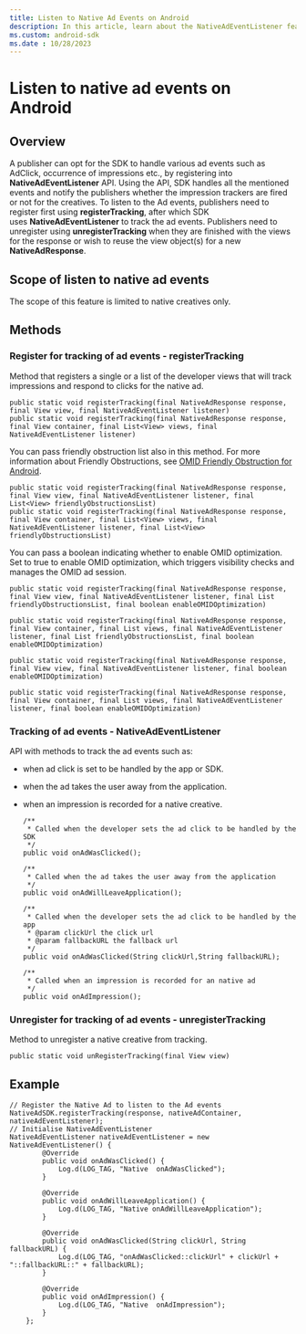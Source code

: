 ```yaml
---
title: Listen to Native Ad Events on Android
description: In this article, learn about the NativeAdEventListener feature in Android, including its scope, methods, and examples.
ms.custom: android-sdk
ms.date : 10/28/2023
---
```


# Listen to native ad events on Android

## Overview

A publisher can opt for the SDK to handle various ad events such as AdClick, occurrence of impressions etc., by registering into **NativeAdEventListener** API. Using the API, SDK handles all the mentioned events and notify the publishers whether the impression trackers are fired or not for the creatives. To listen to the Ad events, publishers need to register first using **registerTracking**, after which SDK uses **NativeAdEventListener** to track the ad events. Publishers need to unregister using **unregisterTracking** when they are finished with the views for the response or wish to reuse the view object(s) for a new **NativeAdResponse**.

## Scope of listen to native ad events

The scope of this feature is limited to native creatives only.

## Methods

### Register for tracking of ad events - registerTracking

Method that registers a single or a list of the developer views that will track impressions and respond to clicks for the native ad.

```
public static void registerTracking(final NativeAdResponse response, final View view, final NativeAdEventListener listener)
public static void registerTracking(final NativeAdResponse response, final View container, final List<View> views, final NativeAdEventListener listener)
```

You can pass friendly obstruction list also in this method. For more information about Friendly Obstructions, see [OMID Friendly Obstruction for Android](omid-friendly-obstruction-for-android.md).

```
public static void registerTracking(final NativeAdResponse response, final View view, final NativeAdEventListener listener, final List<View> friendlyObstructionsList)
public static void registerTracking(final NativeAdResponse response, final View container, final List<View> views, final NativeAdEventListener listener, final List<View> friendlyObstructionsList)
```

You can pass a boolean indicating whether to enable OMID optimization. Set to true to enable OMID optimization, which triggers visibility checks and manages the OMID ad session.

```
public static void registerTracking(final NativeAdResponse response, final View view, final NativeAdEventListener listener, final List friendlyObstructionsList, final boolean enableOMIDOptimization)

public static void registerTracking(final NativeAdResponse response, final View container, final List views, final NativeAdEventListener listener, final List friendlyObstructionsList, final boolean enableOMIDOptimization)

public static void registerTracking(final NativeAdResponse response, final View view, final NativeAdEventListener listener, final boolean enableOMIDOptimization)

public static void registerTracking(final NativeAdResponse response, final View container, final List views, final NativeAdEventListener listener, final boolean enableOMIDOptimization)
```


### Tracking of ad events - NativeAdEventListener

API with methods to track the ad events such as:

- when ad click is set to be handled by the app or SDK.
- when the ad takes the user away from the application.
- when an impression is recorded for a native creative.

  ```
  /**
   * Called when the developer sets the ad click to be handled by the SDK
   */
  public void onAdWasClicked();
   
  /**
   * Called when the ad takes the user away from the application
   */
  public void onAdWillLeaveApplication();
   
  /**
   * Called when the developer sets the ad click to be handled by the app
   * @param clickUrl the click url
   * @param fallbackURL the fallback url
   */
  public void onAdWasClicked(String clickUrl,String fallbackURL);
   
  /**
   * Called when an impression is recorded for an native ad
   */
  public void onAdImpression();
  ```

### Unregister for tracking of ad events - unregisterTracking

Method to unregister a native creative from tracking.

```
public static void unRegisterTracking(final View view)
```

## Example

```
// Register the Native Ad to listen to the Ad events
NativeAdSDK.registerTracking(response, nativeAdContainer, nativeAdEventListener);
// Initialise NativeAdEventListener
NativeAdEventListener nativeAdEventListener = new NativeAdEventListener() {
        @Override
        public void onAdWasClicked() {
            Log.d(LOG_TAG, "Native  onAdWasClicked");
        }
 
        @Override
        public void onAdWillLeaveApplication() {
            Log.d(LOG_TAG, "Native onAdWillLeaveApplication");
        }
 
        @Override
        public void onAdWasClicked(String clickUrl, String fallbackURL) {
            Log.d(LOG_TAG, "onAdWasClicked::clickUrl" + clickUrl + "::fallbackURL::" + fallbackURL);
        }
 
        @Override
        public void onAdImpression() {
            Log.d(LOG_TAG, "Native  onAdImpression");
        }
    };
```
